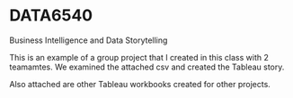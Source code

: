 # DATA6540
Business Intelligence and Data Storytelling

This is an example of a group project that I created in this class with 2 teamamtes. We examined the attached csv and created the Tableau story. 

Also attached are other Tableau workbooks created for other projects. 
